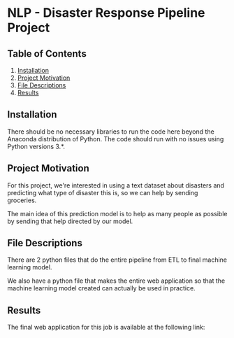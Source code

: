 # NLP - Disaster Response Pipeline Project

## Table of Contents

1. [Installation](#installation)
2. [Project Motivation](#motivation)
3. [File Descriptions](#files)
4. [Results](#results)

## Installation <a name="installation"></a>

There should be no necessary libraries to run the code here beyond the Anaconda distribution of Python.  The code should run with no issues using Python versions 3.*.

## Project Motivation<a name="motivation"></a>

For this project, we're interested in using a text dataset about disasters and predicting what type of disaster this is, so we can help by sending groceries.

The main idea of this prediction model is to help as many people as possible by sending that help directed by our model.

## File Descriptions <a name="files"></a>

There are 2 python files that do the entire pipeline from ETL to final machine learning model.

We also have a python file that makes the entire web application so that the machine learning model created can actually be used in practice.

## Results<a name="results"></a>

The final web application for this job is available at the following link:
